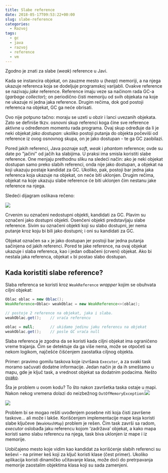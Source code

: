 ```yaml
---
title: Slabe reference
date: 2018-05-17T09:53:22+00:00
slug: slabe-reference
categories:
  - Razvoj
tags:
  - gc
  - java
  - razvoj
  - reference
  - vm
---
```


Zgodno je znati za slabe (_weak_) reference u Javi.

<!--more-->

Kada se instancira objekat, on zauzme mesto u (_heap_) memoriji, a na njega ukazuje referenca koja se dodeljuje programskoj varijabli. Ovakve reference se nazivaju _jake_ reference. Reference imaju veze sa načinom rada GC-a (_garbage collector_); on periodično čisti memoriju od svih objekata na koje ne ukazuje ni jedna jaka reference. Drugim rečima, dok god postoji referenca na objekat, GC ga neće obrisati.

Ovo nije potpuno tačno: moraju se uzeti u obzir i lanci uvezanih objekata. Zato se definiše tkzv. osnovni skup referenci koga čine sve reference aktivne u određenom momentu rada programa. Ovaj skup određuje da li je neki objekat _jako dostupan_: ukoliko postoji putanja do objekta počeviši od reference iz ovog osnovnog skupa, on je jako dostupan - te ga GC zaobilazi.

Pored jakih referenci, Java poznaje _soft_, _weak_ i _phantom_ reference; ovde su date po "jačini" od jačih ka slabijima. U praksi ima smisla koristiti slabe reference. One menjaju prethodnu sliku na sledeći način: ako je neki objekat dostupan samo preko slabih referenci, onda nije jako dostupan, a objekat na koji ukazuju postaje kandidat za GC. Ukoliko, pak, postoji bar jedna jaka referenca koja ukazuje na objekat, on neće biti uklonjen. Drugim rečima, objekat na koje ukazuju slabe reference će biti uklonjen čim nestanu jake reference na njega.

Sledeći dijagram oslikava rečeno:

![](vm2.jpg)

Crvenim su označeni nedostupni objekti, kandidati za GC. Plavim su označeni jako dostupni objekti. Osenčeni objekti predstavljaju slabe reference. Sivim su označeni objekti koji su slabo dostupni, jer nema putanje kroz koju bi bili jako dostupni; i oni su kandidati za GC.

Objekat označen sa `x` je jako dostupan jer postoji bar jedna putanja sačinjena od jakih referenci. Pored te jake reference, na ovaj objekat ukazuje i slaba referenca, kao i jedan odbačeni (crveni) objekat. Ako bi nestala jaka referenca, objekat `x` bi postao slabo dostupan.

## Kada koristiti slabe reference?

Slaba referenca se koristi kroz `WeakReference` _wrapper_ kojim se obuhvata ciljni objekat:

```java
Oblac oblac = new Oblac();
WeakReference<Oblac> weakOblac = new WeakReference<>(oblac);

// postoje 2 reference na objekat, jaka i slaba.
weakOblac.get();    // vraća referencu

oblac = null;       // ukidamo jedinu jaku referencu na objekat
weakOblac.get();    // posle GC vraća null
```

Slaba referenca je zgodna da se koristi kada ciljni objekat ima ograničeno vreme trajanja. Čim se detektuje da ga više nema, može se otpočeti sa nekom logikom, najčešće čišćenjem zaostatka ciljnog objekta.

Primer: pravimo gomilu taskova koje izvršava `Executor`, a za svaki task moramo sačuvati dodatne informacije. Jedan način je da ih smeštamo u mapu, gde je ključ task, a vrednost objekat sa dodatnim podacima. Nešto [ovako](https://github.com/igr/void/blob/master/src/main/java/v/o/i/d/ref/MapLeaker.java).

Šta je problem u ovom kodu? To što nakon završetka taska ostaje u mapi. Nakon nekog vremena dolazi do neizbežnog `OutOfMemoryException`:![](oom.png)

![](oom.png)

Problem bi se mogao rešiti uvođenjem posebne niti koja čisti završene taskove... ali može i lakše. Korišćenjem implementacije mape koja koristi slabe ključeve (`WeakHashMap`) problem je rešen. Čim task završi sa radom, _executor_ oslobađa jaku referencu kojom ‘zadržava’ objekat, a kako mapa koristi samo slabu referencu na njega, task biva uklonjen iz mape i iz memorije.

Uobičajeno mesto koje vidim kao kandidat za korišćenje slabih referenci su keševi - na primer keš koji za ključ koristi klase (čest primer). Ukoliko aplikacija koristi dinamičko učitavanje klasa, može doći do pretrpavanja memorije zaostalim objektima klasa koji su sada zamenjeni.